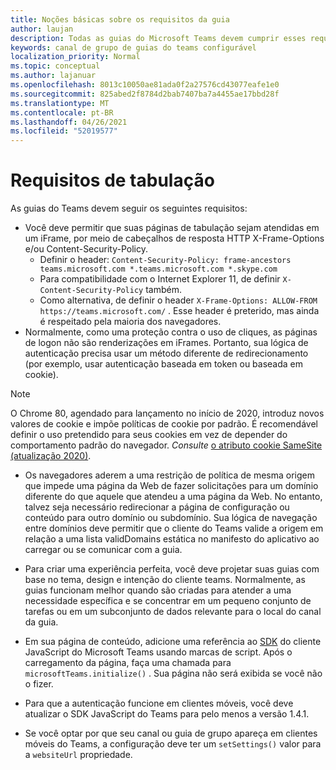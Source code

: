 ```yaml
---
title: Noções básicas sobre os requisitos da guia
author: laujan
description: Todas as guias do Microsoft Teams devem cumprir esses requisitos.
keywords: canal de grupo de guias do teams configurável
localization_priority: Normal
ms.topic: conceptual
ms.author: lajanuar
ms.openlocfilehash: 8013c10050ae81ada0f2a27576cd43077eafe1e0
ms.sourcegitcommit: 825abed2f8784d2bab7407ba7a4455ae17bbd28f
ms.translationtype: MT
ms.contentlocale: pt-BR
ms.lasthandoff: 04/26/2021
ms.locfileid: "52019577"
---
```

# <a name="tab-requirements"></a>Requisitos de tabulação

As guias do Teams devem seguir os seguintes requisitos:

* Você deve permitir que suas páginas de tabulação sejam atendidas em um iFrame, por meio de cabeçalhos de resposta HTTP X-Frame-Options e/ou Content-Security-Policy.
  * Definir o header: `Content-Security-Policy: frame-ancestors teams.microsoft.com *.teams.microsoft.com *.skype.com`
  * Para compatibilidade com o Internet Explorer 11, de definir `X-Content-Security-Policy` também.
  * Como alternativa, de definir o header `X-Frame-Options: ALLOW-FROM https://teams.microsoft.com/` . Esse header é preterido, mas ainda é respeitado pela maioria dos navegadores.
* Normalmente, como uma proteção contra o uso de cliques, as páginas de logon não são renderizações em iFrames. Portanto, sua lógica de autenticação precisa usar um método diferente de redirecionamento (por exemplo, usar autenticação baseada em token ou baseada em cookie).

> [!NOTE]
> O Chrome 80, agendado para lançamento no início de 2020, introduz novos valores de cookie e impõe políticas de cookie por padrão. É recomendável definir o uso pretendido para seus cookies em vez de depender do comportamento padrão do navegador. *Consulte* [o atributo cookie SameSite (atualização 2020)](../../resources/samesite-cookie-update.md).

* Os navegadores aderem a uma restrição de política de mesma origem que impede uma página da Web de fazer solicitações para um domínio diferente do que aquele que atendeu a uma página da Web. No entanto, talvez seja necessário redirecionar a página de configuração ou conteúdo para outro domínio ou subdomínio. Sua lógica de navegação entre domínios deve permitir que o cliente do Teams valide a origem em relação a uma lista validDomains estática no manifesto do aplicativo ao carregar ou se comunicar com a guia.

* Para criar uma experiência perfeita, você deve projetar suas guias com base no tema, design e intenção do cliente teams. Normalmente, as guias funcionam melhor quando são criadas para atender a uma necessidade específica e se concentrar em um pequeno conjunto de tarefas ou em um subconjunto de dados relevante para o local do canal da guia.

* Em sua página de conteúdo, adicione uma referência ao [SDK](/javascript/api/overview/msteams-client) do cliente JavaScript do Microsoft Teams usando marcas de script. Após o carregamento da página, faça uma chamada para `microsoftTeams.initialize()` . Sua página não será exibida se você não o fizer.

* Para que a autenticação funcione em clientes móveis, você deve atualizar o SDK JavaScript do Teams para pelo menos a versão 1.4.1.

* Se você optar por que seu canal ou guia de grupo apareça em clientes móveis do Teams, a configuração deve ter um `setSettings()` valor para a `websiteUrl` propriedade.